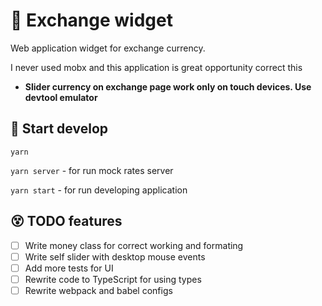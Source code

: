 # 💱 Exchange widget

Web application widget for exchange currency.

I never used mobx and this application is great opportunity correct this

- **Slider currency on exchange page work only on touch devices. Use devtool emulator**

## 🚀 Start develop

```yarn```

```yarn server``` - for run mock rates server

```yarn start``` - for run developing application

## 😵 TODO features
 - [ ] Write money class for correct working and formating
 - [ ] Write self slider with desktop mouse events
 - [ ] Add more tests for UI
 - [ ] Rewrite code to TypeScript for using types
 - [ ] Rewrite webpack and babel configs
